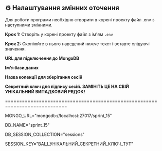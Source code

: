 ## ⚙️ Налаштування змінних оточення

Для роботи програми необхідно створити в корені проекту файл .env з наступними змінними.

**Крок 1:** Створіть у корені проекту файл з ім'ям `.env`

**Крок 2:** Скопіюйте в нього наведений нижче текст і вставте слідуючі значення.

**URL для підключення до MongoDB**

**Ім'я бази даних**

**Назва колекції для зберігання сесій**

**Секретний ключ для підпису сесій. ЗАМІНІТЬ ЦЕ НА СВІЙ УНІКАЛЬНИЙ ВИПАДКОВИЙ РЯДОК!**

============================================================================

MONGO_URL="mongodb://localhost:27017/sprint_15"

DB_NAME="sprint_15"

DB_SESSION_COLLECTION="sessions"

SESSION_KEY="ВАШ_УНІКАЛЬНИЙ_СЕКРЕТНИЙ_КЛЮЧ_ТУТ"